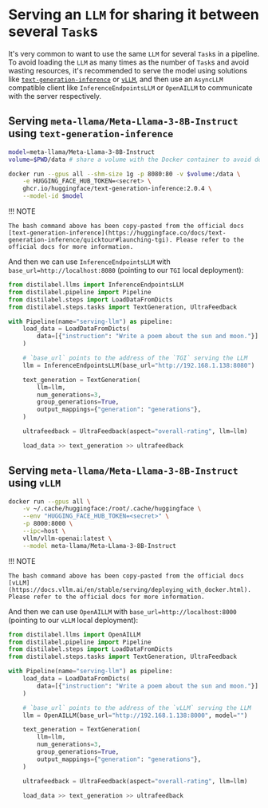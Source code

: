# Serving an `LLM` for sharing it between several `Task`s

It's very common to want to use the same `LLM` for several `Task`s in a pipeline. To avoid loading the `LLM` as many times as the number of `Task`s and avoid wasting resources, it's recommended to serve the model using solutions like [`text-generation-inference`](https://huggingface.co/docs/text-generation-inference/quicktour#launching-tgi) or [`vLLM`](https://docs.vllm.ai/en/stable/serving/deploying_with_docker.html), and then use an `AsyncLLM` compatible client like `InferenceEndpointsLLM` or `OpenAILLM` to communicate with the server respectively.

## Serving `meta-llama/Meta-Llama-3-8B-Instruct` using `text-generation-inference`

```bash
model=meta-llama/Meta-Llama-3-8B-Instruct
volume=$PWD/data # share a volume with the Docker container to avoid downloading weights every run

docker run --gpus all --shm-size 1g -p 8080:80 -v $volume:/data \
    -e HUGGING_FACE_HUB_TOKEN=<secret> \
    ghcr.io/huggingface/text-generation-inference:2.0.4 \
    --model-id $model
```

!!! NOTE

    The bash command above has been copy-pasted from the official docs [text-generation-inference](https://huggingface.co/docs/text-generation-inference/quicktour#launching-tgi). Please refer to the official docs for more information.

And then we can use `InferenceEndpointsLLM` with `base_url=http://localhost:8080` (pointing to our `TGI` local deployment):

```python
from distilabel.llms import InferenceEndpointsLLM
from distilabel.pipeline import Pipeline
from distilabel.steps import LoadDataFromDicts
from distilabel.steps.tasks import TextGeneration, UltraFeedback

with Pipeline(name="serving-llm") as pipeline:
    load_data = LoadDataFromDicts(
        data=[{"instruction": "Write a poem about the sun and moon."}]
    )

    # `base_url` points to the address of the `TGI` serving the LLM
    llm = InferenceEndpointsLLM(base_url="http://192.168.1.138:8080")

    text_generation = TextGeneration(
        llm=llm,
        num_generations=3,
        group_generations=True,
        output_mappings={"generation": "generations"},
    )

    ultrafeedback = UltraFeedback(aspect="overall-rating", llm=llm)

    load_data >> text_generation >> ultrafeedback
```


## Serving `meta-llama/Meta-Llama-3-8B-Instruct` using `vLLM`

```bash
docker run --gpus all \
    -v ~/.cache/huggingface:/root/.cache/huggingface \
    --env "HUGGING_FACE_HUB_TOKEN=<secret>" \
    -p 8000:8000 \
    --ipc=host \
    vllm/vllm-openai:latest \
    --model meta-llama/Meta-Llama-3-8B-Instruct
```

!!! NOTE

    The bash command above has been copy-pasted from the official docs [vLLM](https://docs.vllm.ai/en/stable/serving/deploying_with_docker.html). Please refer to the official docs for more information.

And then we can use `OpenAILLM` with `base_url=http://localhost:8000` (pointing to our `vLLM` local deployment):

```python
from distilabel.llms import OpenAILLM
from distilabel.pipeline import Pipeline
from distilabel.steps import LoadDataFromDicts
from distilabel.steps.tasks import TextGeneration, UltraFeedback

with Pipeline(name="serving-llm") as pipeline:
    load_data = LoadDataFromDicts(
        data=[{"instruction": "Write a poem about the sun and moon."}]
    )

    # `base_url` points to the address of the `vLLM` serving the LLM
    llm = OpenAILLM(base_url="http://192.168.1.138:8000", model="")

    text_generation = TextGeneration(
        llm=llm,
        num_generations=3,
        group_generations=True,
        output_mappings={"generation": "generations"},
    )

    ultrafeedback = UltraFeedback(aspect="overall-rating", llm=llm)

    load_data >> text_generation >> ultrafeedback
```
